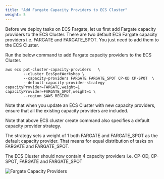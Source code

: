 ```yaml
---
title: "Add Fargate Capacity Providers to ECS Cluster"
weight: 5
---
```


Before we deploy tasks on ECS Fargate, let us first add Fargate capacity providers to the ECS Cluster. 
There are two default ECS Fargate capacity providers i.e. FARGATE and FARGATE_SPOT. You just need to add them to the ECS Cluster.

Run the below command to add Fargate capacity providers to the ECS Cluster.

```
aws ecs put-cluster-capacity-providers   \
        --cluster EcsSpotWorkshop \
        --capacity-providers FARGATE FARGATE_SPOT CP-OD CP-SPOT  \
        --default-capacity-provider-strategy capacityProvider=FARGATE,weight=1   capacityProvider=FARGATE_SPOT,weight=1 \
        --region $AWS_REGION
```
Note that when you update an ECS Cluster with new capacity providers, ensure that all the existing capacity providers are included.

Note that above ECS cluster create command also specifies a default capacity provider strategy.

The strategy sets a weight of 1 both FARGATE and FARGATE_SPOT as the default capacity provider. That means for equal distribution of tasks on FARGATE and FARGATE_SPOT.

The ECS Cluster should now contain 4 capacity providers i.e. CP-OD, CP-SPOT, FARGATE and FARGATE_SPOT

![Fargate Capacity Providers](/images/ecs-spot-capacity-providers/ecs_fargate_cps.png)
